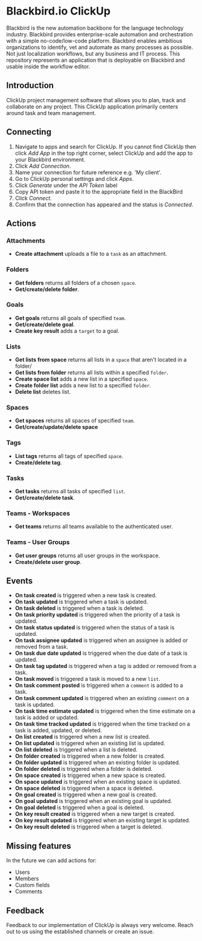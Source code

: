 ﻿# Blackbird.io ClickUp

Blackbird is the new automation backbone for the language technology industry. Blackbird provides enterprise-scale automation and orchestration with a simple no-code/low-code platform. Blackbird enables ambitious organizations to identify, vet and automate as many processes as possible. Not just localization workflows, but any business and IT process. This repository represents an application that is deployable on Blackbird and usable inside the workflow editor.

## Introduction

<!-- begin docs -->

ClickUp project management software that allows you to plan, track and collaborate on any project. This ClickUp application primarily centers around task and team management.

## Connecting

1.  Navigate to apps and search for ClickUp. If you cannot find ClickUp then click _Add App_ in the top right corner, select ClickUp and add the app to your Blackbird environment.
2.  Click _Add Connection_.
3.  Name your connection for future reference e.g. 'My client'.
4.  Go to ClickUp personal settings and click _Apps_.
5.  Click _Generate_ under the _API Token_ label
6.  Copy API token and paste it to the appropriate field in the BlackBird
7.  Click _Connect_.
8.  Confirm that the connection has appeared and the status is _Connected_.

## Actions

### Attachments

- **Create attachment** uploads a file to a `task` as an attachment.

### Folders

- **Get folders** returns all folders of a chosen `space`.
- **Get/create/delete folder**.

### Goals

- **Get goals** returns all goals of specified `team`.
- **Get/create/delete goal**.
- **Create key result** adds a `target` to a goal.

### Lists

- **Get lists from space** returns all lists in a `space` that aren't located in a folder/
- **Get lists from folder** returns all lists within a specified `folder`.
- **Create space list** adds a new list in a specified `space`.
- **Create folder list** adds a new list to a specified `folder`.
- **Delete list** deletes list.

### Spaces

- **Get spaces** returns all spaces of specified `team`.
- **Get/create/update/delete space**

### Tags

- **List tags** returns all tags of specified `space`.
- **Create/delete tag**.

### Tasks

- **Get tasks** returns all tasks of specified `list`.
- **Get/create/delete task**.

### Teams - Workspaces

- **Get teams** returns all teams available to the authenticated user.

### Teams - User Groups

- **Get user groups** returns all user groups in the workspace.
- **Create/delete user group**.

## Events

- **On task created** is triggered when a new task is created.
- **On task updated** is triggered when a task is updated.
- **On task deleted** is triggered when a task is deleted.
- **On task priority updated** is triggered when the priority of a task is updated.
- **On task status updated** is triggered when the status of a task is updated.
- **On task assignee updated** is triggered when an assignee is added or removed from a task.
- **On task due date updated** is triggered when the due date of a task is updated.
- **On task tag updated** is triggered when a tag is added or removed from a task.
- **On task moved** is triggered a task is moved to a new `list`.
- **On task comment posted** is triggered when a `comment` is added to a task.
- **On task comment updated** is triggered when an existing `comment` on a task is updated.
- **On task time estimate updated** is triggered when the time estimate on a task is added or updated.
- **On task time tracked updated** is triggered when the time tracked on a task is added, updated, or deleted.
- **On list created** is triggered when a new list is created.
- **On list updated** is triggered when an existing list is updated.
- **On list deleted** is triggered when a list is deleted.
- **On folder created** is triggered when a new folder is created.
- **On folder updated** is triggered when an existing folder is updated.
- **On folder deleted** is triggered when a folder is deleted.
- **On space created** is triggered when a new space is created.
- **On space updated** is triggered when an existing space is updated.
- **On space deleted** is triggered when a space is deleted.
- **On goal created** is triggered when a new goal is created.
- **On goal updated** is triggered when an existing goal is updated.
- **On goal deleted** is triggered when a goal is deleted.
- **On key result created** is triggered when a new target is created.
- **On key result updated** is triggered when an existing target is updated.
- **On key result deleted** is triggered when a target is deleted.

## Missing features

In the future we can add actions for:

- Users
- Members
- Custom fields
- Comments

## Feedback

Feedback to our implementation of ClickUp is always very welcome. Reach out to us using the established channels or create an issue.
 
<!-- end docs -->
